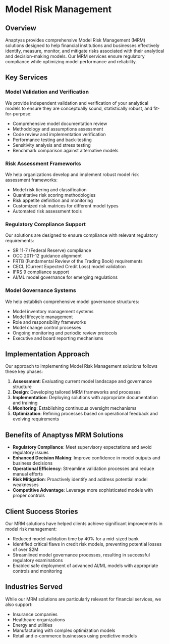 # Model Risk Management

## Overview

Anaptyss provides comprehensive Model Risk Management (MRM) solutions designed to help financial institutions and businesses effectively identify, measure, monitor, and mitigate risks associated with their analytical and decision-making models. Our MRM services ensure regulatory compliance while optimizing model performance and reliability.

## Key Services

### Model Validation and Verification

We provide independent validation and verification of your analytical models to ensure they are conceptually sound, statistically robust, and fit-for-purpose:

- Comprehensive model documentation review
- Methodology and assumptions assessment
- Code review and implementation verification
- Performance testing and back-testing
- Sensitivity analysis and stress testing
- Benchmark comparison against alternative models

### Risk Assessment Frameworks

We help organizations develop and implement robust model risk assessment frameworks:

- Model risk tiering and classification
- Quantitative risk scoring methodologies
- Risk appetite definition and monitoring
- Customized risk matrices for different model types
- Automated risk assessment tools

### Regulatory Compliance Support

Our solutions are designed to ensure compliance with relevant regulatory requirements:

- SR 11-7 (Federal Reserve) compliance
- OCC 2011-12 guidance alignment
- FRTB (Fundamental Review of the Trading Book) requirements
- CECL (Current Expected Credit Loss) model validation
- IFRS 9 compliance support
- AI/ML model governance for emerging regulations

### Model Governance Systems

We help establish comprehensive model governance structures:

- Model inventory management systems
- Model lifecycle management
- Role and responsibility frameworks
- Model change control processes
- Ongoing monitoring and periodic review protocols
- Executive and board reporting mechanisms

## Implementation Approach

Our approach to implementing Model Risk Management solutions follows these key phases:

1. **Assessment**: Evaluating current model landscape and governance structure
2. **Design**: Developing tailored MRM frameworks and processes
3. **Implementation**: Deploying solutions with appropriate documentation and training
4. **Monitoring**: Establishing continuous oversight mechanisms
5. **Optimization**: Refining processes based on operational feedback and evolving requirements

## Benefits of Anaptyss MRM Solutions

- **Regulatory Compliance**: Meet supervisory expectations and avoid regulatory issues
- **Enhanced Decision Making**: Improve confidence in model outputs and business decisions
- **Operational Efficiency**: Streamline validation processes and reduce manual efforts
- **Risk Mitigation**: Proactively identify and address potential model weaknesses
- **Competitive Advantage**: Leverage more sophisticated models with proper controls

## Client Success Stories

Our MRM solutions have helped clients achieve significant improvements in model risk management:

- Reduced model validation time by 40% for a mid-sized bank
- Identified critical flaws in credit risk models, preventing potential losses of over $2M
- Streamlined model governance processes, resulting in successful regulatory examinations
- Enabled safe deployment of advanced AI/ML models with appropriate controls and monitoring

## Industries Served

While our MRM solutions are particularly relevant for financial services, we also support:

- Insurance companies
- Healthcare organizations
- Energy and utilities
- Manufacturing with complex optimization models
- Retail and e-commerce businesses using predictive models
